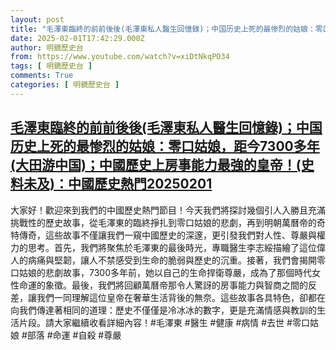 ```yaml
---
layout: post
title: "毛澤東臨終的前前後後(毛澤東私人醫生回憶錄)；中国历史上死的最惨烈的姑娘：零口姑娘，距今7300多年(大田游中国)；中國歷史上房事能力最強的皇帝！(史料未及)：中國歷史熱門20250201"
date: 2025-02-01T17:42:29.000Z
author: 明鏡歷史台
from: https://www.youtube.com/watch?v=xiDtNkqPO34
tags: [ 明鏡歷史台 ]
comments: True
categories: [ 明鏡歷史台 ]
---
```

<!--1738431749000-->
[毛澤東臨終的前前後後(毛澤東私人醫生回憶錄)；中国历史上死的最惨烈的姑娘：零口姑娘，距今7300多年(大田游中国)；中國歷史上房事能力最強的皇帝！(史料未及)：中國歷史熱門20250201](https://www.youtube.com/watch?v=xiDtNkqPO34)
------

<div>
大家好！歡迎來到我們的中國歷史熱門節目！今天我們將探討幾個引人入勝且充滿挑戰性的歷史故事，從毛澤東的臨終掙扎到零口姑娘的悲劇，再到明朝萬曆帝的奇特傳奇，這些故事不僅讓我們一窺中國歷史的深邃，更引發我們對人性、尊嚴與權力的思考。首先，我們將聚焦於毛澤東的最後時光，專職醫生李志綏描繪了這位偉人的病痛與堅韌，讓人不禁感受到生命的脆弱與歷史的沉重。接著，我們會揭開零口姑娘的悲劇故事，7300多年前，她以自己的生命捍衛尊嚴，成為了那個時代女性命運的象徵。最後，我們將回顧萬曆帝那令人驚訝的房事能力與智商之間的反差，讓我們一同理解這位皇帝在奢華生活背後的無奈。這些故事各具特色，卻都在向我們傳達著相同的道理：歷史不僅僅是冷冰冰的數字，更是充滿情感與教訓的生活片段。請大家繼續收看詳細內容！#毛澤東 #醫生 #健康 #病情 #去世 #零口姑娘 #部落 #命運 #自殺 #尊嚴
</div>
